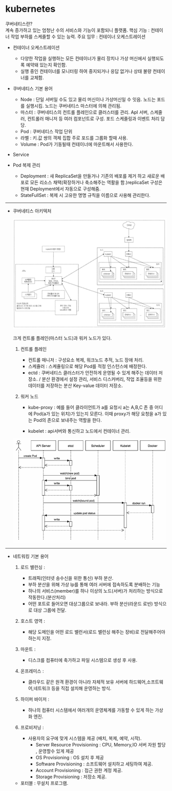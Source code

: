 # kubernetes

쿠버네티스란? <br>
  계속 증가하고 있는 엄청난 수의 서비스와 기능이 포함되니 플랫폼.
  핵심 기능 : 컨테이너 작업 부하를 스케줄할 수 있는 능력.
  주요 임무 : 컨테이너 오케스트레이션
  
* 컨테이너 오케스트레이션
    - 다양한 작업을 실행하는 모든 컨테이너가 물리 장치나 가상 머신에서 실행되도록 예약돼 있는지 확인함.
    - 실행 중인 컨테이너를 모니터링 하여 중지되거나 응답 없거나 상태 불량 컨테이너를 교체함.
    
 * 쿠버네티스 기본 용어
    - Node : 단일 서버일 수도 있고 물리 머신이나 가상머신일 수 잇음. 노드는 포드를 실행시킴. 노드는 쿠버네티스 마스터에 의해 관리됨.
    - 마스터 : 쿠버네티스의 컨트롤 플레인으로 클러스터를 관리. ApI 서버, 스케줄러, 컨트롤러 매니저 등 여러 컴포넌트로 구성.  포드 스케줄링과 이벤트 처리 담당.
    - Pod : 쿠버네티스 작업 단위
    - 라벨 : 키.값 쌍의 객체 집합 주로 포드를 그룹화 할때 사용.
    - Volume : Pod가 기동될때 컨테이너에 마운트해서 사용한다.
    
    
  * Service
  * Pod 복제 관리 
    -  Deployment : 새 ReplicaSet을 만들거나 기존의 배포를 제거 하고 새로운 배포로 모든 리소스 채택(확장하거나 축소해주는 역활을 함.)replicaSet 구성은 현재 Deployment에서 자동으로 구성해줌.
    -  StateFullSet : 복제 시 고유한 명명 규칙을 이름으로 사용해 관리한다. 
    
 ----   
* 쿠버네티스 아키텍처

    ![topic-list](./image/kubernetesArchitecture.PNG)
    
    크게 컨트롤 플레인(마스터 노드)과 워커 노드가 있다. 
    
    1. 컨트롤 플레인  
         * 컨트롤 매니저 : 구성요소 복제, 워크노드 추적, 노드 장애 처리.
         * 스케쥴러 : 스케쥴링으로 해당 Pod를 적정 인스턴스에 배정한다.
         * ectd : 쿠버네티스 클러스터가 안전하게 운영될 수 있게 해주는 데이터 저장소. / 분산 환경에서 설정 관리, 서비스 디스커버리, 작업 조율등을 위한 데이터를 저장하는 분산 Key-value 데이터 저장소. 
    
    2. 워커 노드 
         * kube-proxy :  예를 들어 클라이언트가 a를 요청시 a는 A,B,C 존 중 어디에 Pod(a가 있는 위치)가 있는지 모른다. 
                         이때 proxy가 해당 요청을 a가 있는 Pod의 존으로 보내주는 역할을 한다.
        
         * kubelet :  api서버와 통신하고 노드에서 컨테이너 관리.
    
    ![topic-list](./image/kubernetes.PNG)  
           
----
* 네트워킹 기본 용어 
    1. 로드 밸런싱 : <br>
        - 트래픽(인터넷 송수신을 위한 통신) 부하 분산.
        - 부하 분산을 위해 가상 Ip를 통해 여러 서버에 접속하도록 분배하는 기능 <br> 
        - 하나의 서비스(member)를 하나 이상의 노드(서버)가 처리하는 방식으로 작동한다.(분산처리) <br>
        - 어떤 포트로 들어오면 대상그룹으로 보내라. 부하 분산(라운드 로빈) 방식으로 대상 그룹에 전달.
   
    2. 호스트 영역 : <br>
        - 해당 도메인을 어떤 로드 밸런서(로드 밸런싱 해주는 장비)로 전달해주어야하는지 지정.     
    
    3. 마운트 : <br>
        - 디스크를 컴퓨터에 축가하고 파일 시스템으로 생성 후 사용.
    
    4. 온프레미스 : <br>
        - 클라우드 같은 원격 환경이 아니라 자체적 보유 서버에 하드웨어,소프트웨어,네트워크 등을 직접 설치해 운영하는 방식.
     
    5. 하이퍼 바이저 : <br>
        - 하나의 컴퓨터 시스템에서 여러개의 운영체계를 가동할 수 있게 하는 가상화 엔진.
        
    6. 프로비저닝 : <br>
        - 사용자의 요구에 맞게 시스템을 제공 (배치, 복제, 예약, 시작).
            * Server Resource Provisioning : CPU, Memory,IO 서버 자원 할당 , 운영할수 있게 제공
            * OS Provisioning : OS 설치 후 제공
            * Software Provisioning : 소프트웨어 설치하고 세팅하여 제공.
            * Account Provisioning : 접근 권한 계정 제공.
            * Storage Provisioning : 저장소 제공.
            
    * 포터블 : 무설치 프로그램.